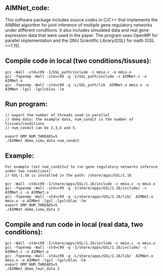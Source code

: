 AIMNet_code:
----------

This software package includes source codes in C/C++ that implements the AIMNet algoirthm for joint inference of multiple gene regulatory networks under different conditions. It also includes simulated data and real gene expression data that were used in the paper. 
The program uses OpenMP for parallel implementation and the GNU Scientific Library(GSL) for math (GSL >=1.15).


Compile code in local (two conditions/tissues):
----------
	gcc -Wall -std=c99 -I/GSL_path/include -c mmio.c -o mmio.o
	gcc -fopenmp -Wall -std=c99 -g -I/GSL_path/include -c AIMNet.c -o AIMNet.o
	gcc -fopenmp -Wall -std=c99 -g -L/GSL_path/lib  AIMNet.o mmio.o -o AIMNet -lgsl -lgslcblas -lm

Run program:
----------
	// export the number of threads used in parallel
	// demo_data: the example data, num_condit is the number of tissues/conditions
	// num_condit can be 2,3,4 and 5.
 
	export OMP_NUM_THREADS=5
	./AIMNet demo_simu_data num_condit

Example: 
----------
	For example (set num_condit=2 to run gene regulatory networks infernce under two conditions)
	// GSL-1.16 is installed in the path: /share/apps/GSL/1.16

	gcc -Wall -std=c99 -I/share/apps/GSL/1.16/include -c mmio.c -o mmio.o 
	gcc -fopenmp -Wall -std=c99 -g -I/share/apps/GSL/1.16/include/ -c AIMNet.c -o AIMNet.o 
	gcc -fopenmp -Wall -std=c99 -g -L/share/apps/GSL/1.16/lib/  AIMNet.o mmio.o -o AIMNet -lgsl -lgslcblas -lm 
	export OMP_NUM_THREADS=5 
	./AIMNet demo_simu_data 2 


Compile and run code in local (real data, two conditions):
----------
	gcc -Wall -std=c99 -I/share/apps/GSL/1.16/include -c mmio.c -o mmio.o
	gcc -fopenmp -Wall -std=c99 -g -I/share/apps/GSL/1.16/include/ -c AIMNet.c -o AIMNet.o
	gcc -fopenmp -Wall -std=c99 -g -L/share/apps/GSL/1.16/lib/  AIMNet.o mmio.o -o AIMNet -lgsl -lgslcblas -lm
	export OMP_NUM_THREADS=5
	./AIMNet demo_real_data 2








